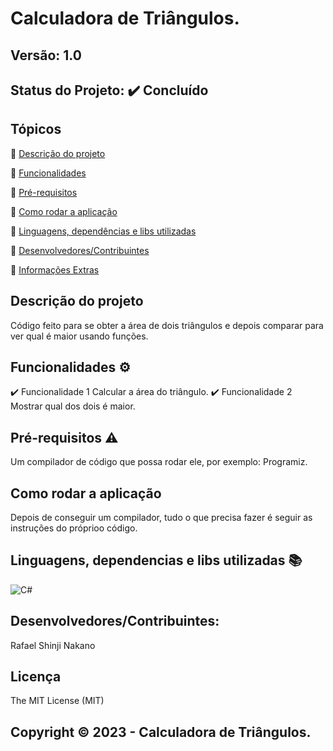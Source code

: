 # Calculadora de Triângulos.
## Versão: 1.0 
## Status do Projeto: ✔️ Concluído

## Tópicos
🔹 [Descrição do projeto](https://github.com/Vharkus/Triangulo_funcoes#descri%C3%A7%C3%A3o-do-projeto)

🔹 [Funcionalidades](https://github.com/Vharkus/Triangulo_funcoes#funcionalidades-%EF%B8%8F)

🔹 [Pré-requisitos](https://github.com/Vharkus/Triangulo_funcoes#pr%C3%A9-requisitos-%EF%B8%8F)

🔹 [Como rodar a aplicação](https://github.com/Vharkus/Triangulo_funcoes#como-rodar-a-aplica%C3%A7%C3%A3o)

🔹 [Linguagens, dependências e libs utilizadas](https://github.com/Vharkus/Triangulo_funcoes#linguagens-dependencias-e-libs-utilizadas-)

🔹 [Desenvolvedores/Contribuintes](https://github.com/Vharkus/Triangulo_funcoes#desenvolvedorescontribuintes)

🔹 [Informações Extras](https://github.com/Vharkus/Triangulo_funcoes#licen%C3%A7a)

## Descrição do projeto
Código feito para se obter a área de dois triângulos e depois comparar para ver qual é maior usando funções.

## Funcionalidades ⚙️
✔️ Funcionalidade 1
Calcular a área do triângulo.
✔️ Funcionalidade 2
Mostrar qual dos dois é maior.

## Pré-requisitos ⚠️    
Um compilador de código que possa rodar ele, por exemplo: Programiz.

## Como rodar a aplicação 
Depois de conseguir um compilador, tudo o que precisa fazer é seguir as instruções do próprioo código.


## Linguagens, dependencias e libs utilizadas 📚
![C#](https://img.shields.io/badge/C%23-239120?style=for-the-badge&logo=c-sharp&logoColor=white)

## Desenvolvedores/Contribuintes:
Rafael Shinji Nakano

## Licença
The MIT License (MIT)

## Copyright ©️ 2023 - Calculadora de Triângulos.
